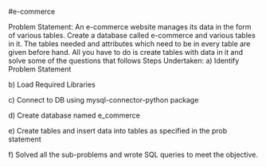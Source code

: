#e-commerce

Problem Statement: An e-commerce website manages its data in the form of various tables. Create a database called e-commerce and various tables in it. The tables needed and attributes which need to be in every table are given before hand. All you have to do is create tables with data in it and solve some of the questions that follows
Steps Undertaken:
a) Identify Problem Statement

b) Load Required Libraries

c) Connect to DB using mysql-connector-python package

d) Create database named e_commerce

e) Create tables and insert data into tables as specified in the prob statement

f) Solved all the sub-problems and wrote SQL queries to meet the objective.
